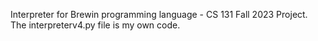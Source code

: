 Interpreter for Brewin programming language - CS 131 Fall 2023 Project. The interpreterv4.py file is my own code.

